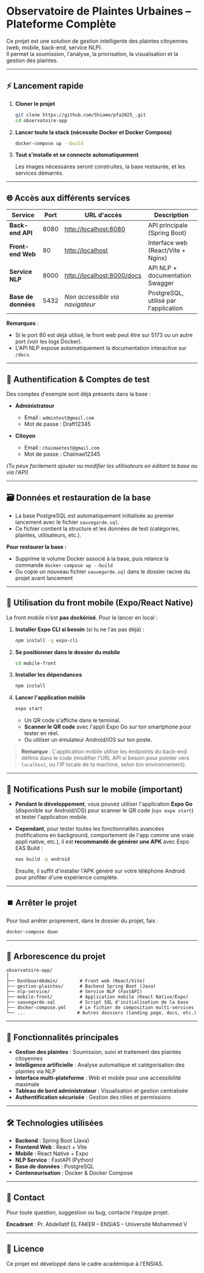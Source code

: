 # Observatoire de Plaintes Urbaines – Plateforme Complète

Ce projet est une solution de gestion intelligente des plaintes citoyennes (web, mobile, back-end, service NLP).  
Il permet la soumission, l'analyse, la priorisation, la visualisation et la gestion des plaintes.

---

## ⚡ Lancement rapide

1. **Cloner le projet**

   ```bash
   git clone https://github.com/Shiame/pfa2025_.git
   cd observatoire-app
   ```

2. **Lancer toute la stack (nécessite Docker et Docker Compose)**

   ```bash
   docker-compose up --build
   ```

3. **Tout s'installe et se connecte automatiquement**
   
   Les images nécessaires seront construites, la base restaurée, et les services démarrés.

---

## 🌐 Accès aux différents services

| Service             | Port | URL d'accès                                              | Description                           |
| ------------------- | ---- | -------------------------------------------------------- | ------------------------------------- |
| **Back-end API**    | 8080 | [http://localhost:8080](http://localhost:8080)           | API principale (Spring Boot)          |
| **Front-end Web**   | 80   | [http://localhost](http://localhost)                     | Interface web (React/Vite + Nginx)    |
| **Service NLP**     | 8000 | [http://localhost:8000/docs](http://localhost:8000/docs) | API NLP + documentation Swagger       |
| **Base de données** | 5432 | *Non accessible via navigateur*                          | PostgreSQL, utilisé par l'application |

**Remarques** :
- Si le port 80 est déjà utilisé, le front web peut être sur 5173 ou un autre port (voir les logs Docker).
- L'API NLP expose automatiquement la documentation interactive sur `/docs`.

---

## 👤 Authentification & Comptes de test

Des comptes d'exemple sont déjà présents dans la base :

- **Administrateur**
  - Email : `admintest@gmail.com`
  - Mot de passe : Draft12345

- **Citoyen**
  - Email : `chaimaetest@gmail.com`
  - Mot de passe : Chaimae12345

*(Tu peux facilement ajouter ou modifier les utilisateurs en éditant la base ou via l'API)*

---

## 🗃️ Données et restauration de la base

- La base PostgreSQL est automatiquement initialisée au premier lancement avec le fichier `sauvegarde.sql`.
- Ce fichier contient la structure et les données de test (catégories, plaintes, utilisateurs, etc.).

**Pour restaurer la base :**
- Supprime le volume Docker associé à la base, puis relance la commande `docker-compose up --build`
- Ou copie un nouveau fichier `sauvegarde.sql` dans le dossier racine du projet avant lancement

---

## 📱 Utilisation du front mobile (Expo/React Native)

Le front mobile n'est **pas dockérisé**. Pour le lancer en local :

1. **Installer Expo CLI si besoin** (si tu ne l'as pas déjà) :

   ```bash
   npm install -g expo-cli
   ```

2. **Se positionner dans le dossier du mobile**

   ```bash
   cd mobile-front
   ```

3. **Installer les dépendances**

   ```bash
   npm install
   ```

4. **Lancer l'application mobile**

   ```bash
   expo start
   ```

   - Un QR code s'affiche dans le terminal.
   - **Scanner le QR code** avec l'appli Expo Go sur ton smartphone pour tester en réel.
   - Ou utiliser un émulateur Android/iOS sur ton poste.

> **Remarque** :
> L'application mobile utilise les endpoints du back-end définis dans le code (modifier l'URL API si besoin pour pointer vers `localhost`, ou l'IP locale de ta machine, selon ton environnement).

---

## 🔔 Notifications Push sur le mobile (important)

- **Pendant le développement**, vous pouvez utiliser l'application **Expo Go** (disponible sur Android/iOS) pour scanner le QR code (`npx expo start`) et tester l'application mobile.
- **Cependant**, pour tester toutes les fonctionnalités avancées (notifications en background, comportement de l'app comme une vraie appli native, etc.), il est **recommandé de générer une APK** avec Expo EAS Build :

  ```bash
  eas build -p android
  ```

  Ensuite, il suffit d'installer l'APK généré sur votre téléphone Android pour profiter d'une expérience complète.

---

## ⏹️ Arrêter le projet

Pour tout arrêter proprement, dans le dossier du projet, fais :

```bash
docker-compose down
```

---

## 📂 Arborescence du projet

```
observatoire-app/
│
├── DashboardAdmin/        # Front web (React/Vite)
├── gestion-plaintes/      # Backend Spring Boot (Java)
├── nlp-service/           # Service NLP (FastAPI)
├── mobile-front/          # Application mobile (React Native/Expo)
├── sauvegarde.sql         # Script SQL d'initialisation de la base
├── docker-compose.yml     # Le fichier de composition multi-services
└── ...                   # Autres dossiers (landing page, docs, etc.)
```

---

## 🚀 Fonctionnalités principales

- **Gestion des plaintes** : Soumission, suivi et traitement des plaintes citoyennes
- **Intelligence artificielle** : Analyse automatique et catégorisation des plaintes via NLP
- **Interface multi-plateforme** : Web et mobile pour une accessibilité maximale
- **Tableau de bord administrateur** : Visualisation et gestion centralisée
- **Authentification sécurisée** : Gestion des rôles et permissions

---

## 🛠️ Technologies utilisées

- **Backend** : Spring Boot (Java)
- **Frontend Web** : React + Vite
- **Mobile** : React Native + Expo
- **NLP Service** : FastAPI (Python)
- **Base de données** : PostgreSQL
- **Conteneurisation** : Docker & Docker Compose

---

## 💬 Contact

Pour toute question, suggestion ou bug, contacte l'équipe projet.

**Encadrant** : Pr. Abdellatif EL FAKER – ENSIAS – Université Mohammed V

---

## 📄 Licence

Ce projet est développé dans le cadre académique à l'ENSIAS.
